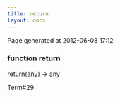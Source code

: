 ```yaml
---
title: return
layout: docs
---
```


<div class="bottom_right_note">Page generated at 2012-06-08 17:12</div>
<h3><span class="minor">function</span> return</h3>

return(<a href="/docs/any.html">any</a>) -> <a href="/docs/any.html">any</a>
<p></p>

<p><span class="extra_minor">Term#29</span></p>

